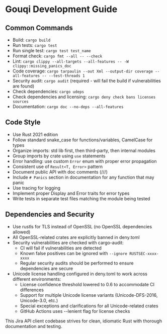 # Gouqi Development Guide

## Common Commands
- Build: `cargo build`
- Run tests: `cargo test`
- Run single test: `cargo test test_name`
- Format check: `cargo fmt --all -- --check`
- Lint: `cargo clippy --all-targets --all-features -- -W clippy::missing_panics_doc`
- Code coverage: `cargo tarpaulin --out Xml --output-dir coverage --all-features -- --test-threads 1`
- Security audit: `cargo audit` (required - will fail the build if vulnerabilities are found)
- Check dependencies: `cargo udeps`
- Check dependencies and licensing: `cargo deny check bans licenses sources`
- Documentation: `cargo doc --no-deps --all-features`

## Code Style
- Use Rust 2021 edition
- Follow standard snake_case for functions/variables, CamelCase for types
- Organize imports: std lib first, then third-party, then internal modules
- Group imports by crate using `use` statements
- Error handling: use custom `Error` enum with proper error propagation
- Consistent use of `Result<T, Error>` pattern
- Document public API with doc comments (///)
- Include `# Panics` section in documentation for any function that may panic
- Use tracing for logging
- Implement proper Display and Error traits for error types
- Write tests in separate test files matching the module being tested

## Dependencies and Security
- Use rustls for TLS instead of OpenSSL (no OpenSSL dependencies allowed)
- All OpenSSL-related crates are explicitly banned in deny.toml
- Security vulnerabilities are checked with cargo-audit:
  - CI will fail if vulnerabilities are detected
  - Known false positives can be ignored with `--ignore RUSTSEC-xxxx-xxxx`
  - Regular security audits should be performed to ensure dependencies are secure
- Unicode license handling configured in deny.toml to work across different environments:
  - License confidence threshold lowered to 0.6 to accommodate CI differences
  - Support for multiple Unicode license variants (Unicode-DFS-2016, Unicode-3.0, etc.)
  - Special exceptions and clarifications for all Unicode-related crates
  - GitHub Actions uses --lenient flag for license checks

This Jira API client codebase strives for clean, idiomatic Rust with thorough documentation and testing.
